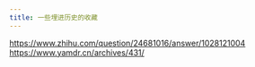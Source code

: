 ```yaml
---
title: 一些埋进历史的收藏
---
```

https://www.zhihu.com/question/24681016/answer/1028121004
https://www.yamdr.cn/archives/431/